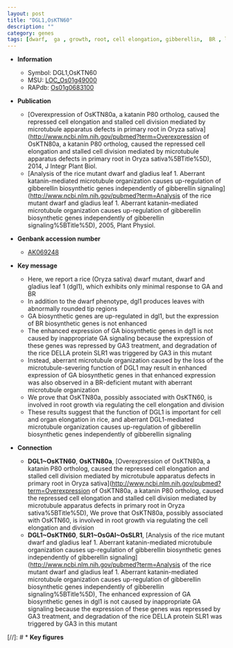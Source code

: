 ```yaml
---
layout: post
title: "DGL1,OsKTN60"
description: ""
category: genes
tags: [dwarf,  ga , growth, root, cell elongation, gibberellin,  BR , leaf]
---
```


* **Information**  
    + Symbol: DGL1,OsKTN60  
    + MSU: [LOC_Os01g49000](http://rice.uga.edu/cgi-bin/ORF_infopage.cgi?orf=LOC_Os01g49000)  
    + RAPdb: [Os01g0683100](http://rapdb.dna.affrc.go.jp/viewer/gbrowse_details/irgsp1?name=Os01g0683100)  

* **Publication**  
    + [Overexpression of OsKTN80a, a katanin P80 ortholog, caused the repressed cell elongation and stalled cell division mediated by microtubule apparatus defects in primary root in Oryza sativa](http://www.ncbi.nlm.nih.gov/pubmed?term=Overexpression of OsKTN80a, a katanin P80 ortholog, caused the repressed cell elongation and stalled cell division mediated by microtubule apparatus defects in primary root in Oryza sativa%5BTitle%5D), 2014, J Integr Plant Biol.
    + [Analysis of the rice mutant dwarf and gladius leaf 1. Aberrant katanin-mediated microtubule organization causes up-regulation of gibberellin biosynthetic genes independently of gibberellin signaling](http://www.ncbi.nlm.nih.gov/pubmed?term=Analysis of the rice mutant dwarf and gladius leaf 1. Aberrant katanin-mediated microtubule organization causes up-regulation of gibberellin biosynthetic genes independently of gibberellin signaling%5BTitle%5D), 2005, Plant Physiol.

* **Genbank accession number**  
    + [AK069248](http://www.ncbi.nlm.nih.gov/nuccore/AK069248)

* **Key message**  
    + Here, we report a rice (Oryza sativa) dwarf mutant, dwarf and gladius leaf 1 (dgl1), which exhibits only minimal response to GA and BR
    + In addition to the dwarf phenotype, dgl1 produces leaves with abnormally rounded tip regions
    + GA biosynthetic genes are up-regulated in dgl1, but the expression of BR biosynthetic genes is not enhanced
    + The enhanced expression of GA biosynthetic genes in dgl1 is not caused by inappropriate GA signaling because the expression of these genes was repressed by GA3 treatment, and degradation of the rice DELLA protein SLR1 was triggered by GA3 in this mutant
    + Instead, aberrant microtubule organization caused by the loss of the microtubule-severing function of DGL1 may result in enhanced expression of GA biosynthetic genes in that enhanced expression was also observed in a BR-deficient mutant with aberrant microtubule organization
    + We prove that OsKTN80a, possibly associated with OsKTN60, is involved in root growth via regulating the cell elongation and division
    + These results suggest that the function of DGL1 is important for cell and organ elongation in rice, and aberrant DGL1-mediated microtubule organization causes up-regulation of gibberellin biosynthetic genes independently of gibberellin signaling

* **Connection**  
    + __DGL1~OsKTN60__, __OsKTN80a__, [Overexpression of OsKTN80a, a katanin P80 ortholog, caused the repressed cell elongation and stalled cell division mediated by microtubule apparatus defects in primary root in Oryza sativa](http://www.ncbi.nlm.nih.gov/pubmed?term=Overexpression of OsKTN80a, a katanin P80 ortholog, caused the repressed cell elongation and stalled cell division mediated by microtubule apparatus defects in primary root in Oryza sativa%5BTitle%5D), We prove that OsKTN80a, possibly associated with OsKTN60, is involved in root growth via regulating the cell elongation and division
    + __DGL1~OsKTN60__, __SLR1~OsGAI~OsSLR1__, [Analysis of the rice mutant dwarf and gladius leaf 1. Aberrant katanin-mediated microtubule organization causes up-regulation of gibberellin biosynthetic genes independently of gibberellin signaling](http://www.ncbi.nlm.nih.gov/pubmed?term=Analysis of the rice mutant dwarf and gladius leaf 1. Aberrant katanin-mediated microtubule organization causes up-regulation of gibberellin biosynthetic genes independently of gibberellin signaling%5BTitle%5D), The enhanced expression of GA biosynthetic genes in dgl1 is not caused by inappropriate GA signaling because the expression of these genes was repressed by GA3 treatment, and degradation of the rice DELLA protein SLR1 was triggered by GA3 in this mutant

[//]: # * **Key figures**  



